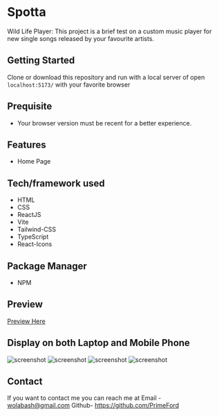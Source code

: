 # Spotta

Wild Life Player: This project is a brief test on a custom music player for new single songs released by your favourite artists.

## Getting Started

Clone or download this repository and run with a local server of open `localhost:5173/` with your favorite browser

## Prequisite

- Your browser version must be recent for a better experience.

## Features

- Home Page

## Tech/framework used

- HTML
- CSS
- ReactJS
- Vite
- Tailwind-CSS
- TypeScript
- React-Icons

## Package Manager
- NPM


## Preview

[Preview Here](https://wild-player.vercel.app/)

## Display on both Laptop and Mobile Phone
![screenshot](./public/Image/snip.png)
![screenshot](./public/Image/snip2.png)
![screenshot](./public/Image/snip3.png)
![screenshot](./public/Image/snip4.png)

## Contact

If you want to contact me you can reach me at
Email - wolabash@gmail.com 
Github- https://github.com/PrimeFord

